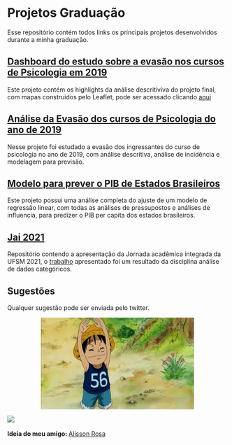 # Projetos Graduação
Esse repositório contém todos links os principais projetos desenvolvidos durante a minha graduação.
## [Dashboard do estudo sobre a evasão nos cursos de Psicologia em 2019](https://github.com/VitorBSP/Psicologia-2019)
Este projeto contém os highlights da análise descritiviva do projeto final, com mapas construidos pelo Leaflet, pode ser acessado clicando [aqui](https://vitorbsp.github.io/Psicologia-2019/)

## [Análise da Evasão dos cursos de Psicologia do ano de 2019](https://github.com/AlissonRP/Psicologia-2019)
Nesse projeto foi estudado a evasão dos ingressantes do curso de psicologia no ano de 2019, com análise descritiva, análise de incidência e modelagem para previsão.

## [Modelo para prever o PIB de Estados Brasileiros](https://github.com/VitorBSP/gdp-statesBR)
Este projeto possui uma análise completa do ajuste de um modelo de regressão linear, com todas as análises de pressupostos e análises de influencia, para predizer o PIB per capita dos estados brasileiros. 

## [Jai 2021](https://github.com/AlissonRP/JAI_2021)
Repositório contendo a apresentação da Jornada acadêmica integrada da UFSM 2021, o [trabalho](https://github.com/AlissonRP/Psicologia-2019/blob/master/Relatório.pdf)
apresentado foi um resultado da disciplina análise de dados categóricos.

## Sugestões
Qualquer sugestão pode ser enviada pelo twitter.
 <p align="center"><img align="center" src="https://github.com/VitorBSP/ProjetosGraduacao/blob/main/Hello.gif" height="210px" width="350"/></p>

<div> 
 <a href = "https://twitter.com/SoulVitorP"><img src="https://img.shields.io/badge/Twitter-1DA1F2?style=for-the-badge&logo=twitter&logoColor=white" target="_blank"></a>
  
  <b> Ideia do meu amigo: </b> [Alisson Rosa](https://github.com/AlissonRP) 
